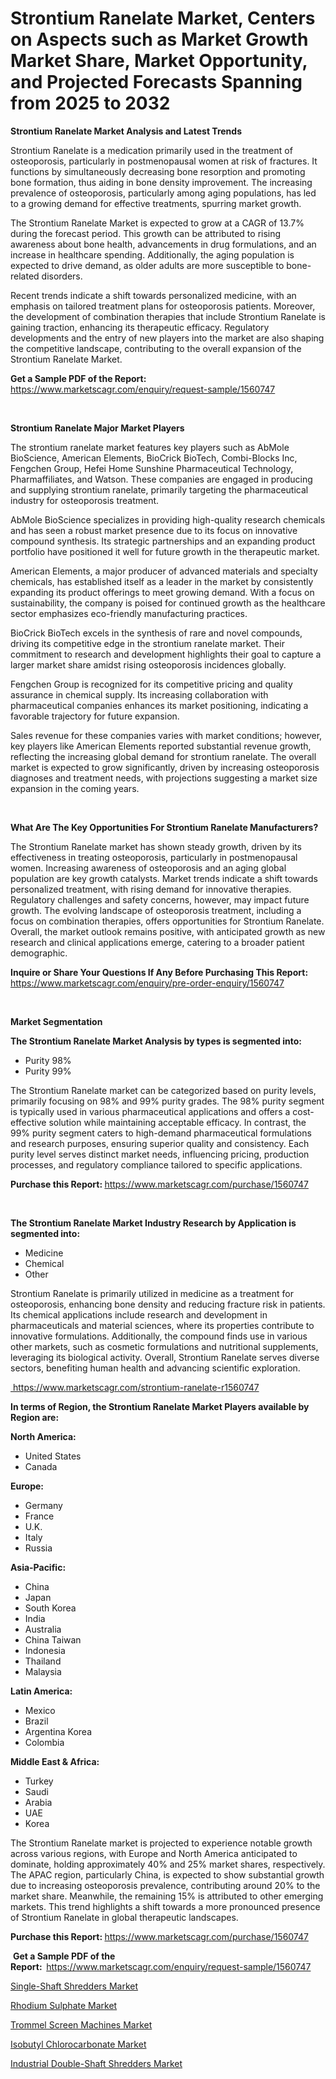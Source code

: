 <p><h1>Strontium Ranelate Market, Centers on Aspects such as Market Growth Market Share, Market Opportunity, and Projected Forecasts Spanning from 2025 to 2032</h1></p><p><strong>Strontium Ranelate Market Analysis and Latest Trends</strong></p>
<p><p>Strontium Ranelate is a medication primarily used in the treatment of osteoporosis, particularly in postmenopausal women at risk of fractures. It functions by simultaneously decreasing bone resorption and promoting bone formation, thus aiding in bone density improvement. The increasing prevalence of osteoporosis, particularly among aging populations, has led to a growing demand for effective treatments, spurring market growth.</p><p>The Strontium Ranelate Market is expected to grow at a CAGR of 13.7% during the forecast period. This growth can be attributed to rising awareness about bone health, advancements in drug formulations, and an increase in healthcare spending. Additionally, the aging population is expected to drive demand, as older adults are more susceptible to bone-related disorders. </p><p>Recent trends indicate a shift towards personalized medicine, with an emphasis on tailored treatment plans for osteoporosis patients. Moreover, the development of combination therapies that include Strontium Ranelate is gaining traction, enhancing its therapeutic efficacy. Regulatory developments and the entry of new players into the market are also shaping the competitive landscape, contributing to the overall expansion of the Strontium Ranelate Market.</p></p>
<p><strong>Get a Sample PDF of the Report:&nbsp;</strong> <a href="https://www.marketscagr.com/enquiry/request-sample/1560747?utm_campaign=2471&utm_medium=2&utm_source=Github&utm_content=ia&utm_term=31032025&utm_id=strontium-ranelate">https://www.marketscagr.com/enquiry/request-sample/1560747</a></p>
<p>&nbsp;</p>
<p><strong>Strontium Ranelate Major Market Players</strong></p>
<p><p>The strontium ranelate market features key players such as AbMole BioScience, American Elements, BioCrick BioTech, Combi-Blocks Inc, Fengchen Group, Hefei Home Sunshine Pharmaceutical Technology, Pharmaffiliates, and Watson. These companies are engaged in producing and supplying strontium ranelate, primarily targeting the pharmaceutical industry for osteoporosis treatment.</p><p>AbMole BioScience specializes in providing high-quality research chemicals and has seen a robust market presence due to its focus on innovative compound synthesis. Its strategic partnerships and an expanding product portfolio have positioned it well for future growth in the therapeutic market.</p><p>American Elements, a major producer of advanced materials and specialty chemicals, has established itself as a leader in the market by consistently expanding its product offerings to meet growing demand. With a focus on sustainability, the company is poised for continued growth as the healthcare sector emphasizes eco-friendly manufacturing practices.</p><p>BioCrick BioTech excels in the synthesis of rare and novel compounds, driving its competitive edge in the strontium ranelate market. Their commitment to research and development highlights their goal to capture a larger market share amidst rising osteoporosis incidences globally.</p><p>Fengchen Group is recognized for its competitive pricing and quality assurance in chemical supply. Its increasing collaboration with pharmaceutical companies enhances its market positioning, indicating a favorable trajectory for future expansion.</p><p>Sales revenue for these companies varies with market conditions; however, key players like American Elements reported substantial revenue growth, reflecting the increasing global demand for strontium ranelate. The overall market is expected to grow significantly, driven by increasing osteoporosis diagnoses and treatment needs, with projections suggesting a market size expansion in the coming years.</p></p>
<p>&nbsp;</p>
<p><strong>What Are The Key Opportunities For Strontium Ranelate Manufacturers?</strong></p>
<p><p>The Strontium Ranelate market has shown steady growth, driven by its effectiveness in treating osteoporosis, particularly in postmenopausal women. Increasing awareness of osteoporosis and an aging global population are key growth catalysts. Market trends indicate a shift towards personalized treatment, with rising demand for innovative therapies. Regulatory challenges and safety concerns, however, may impact future growth. The evolving landscape of osteoporosis treatment, including a focus on combination therapies, offers opportunities for Strontium Ranelate. Overall, the market outlook remains positive, with anticipated growth as new research and clinical applications emerge, catering to a broader patient demographic.</p></p>
<p><strong>Inquire or Share Your Questions If Any Before Purchasing This Report:</strong> <a href="https://www.marketscagr.com/enquiry/pre-order-enquiry/1560747?utm_campaign=2471&utm_medium=2&utm_source=Github&utm_content=ia&utm_term=31032025&utm_id=strontium-ranelate">https://www.marketscagr.com/enquiry/pre-order-enquiry/1560747</a></p>
<p>&nbsp;</p>
<p><strong>Market Segmentation</strong></p>
<p><strong>The Strontium Ranelate Market Analysis by types is segmented into:</strong></p>
<p><ul><li>Purity 98%</li><li>Purity 99%</li></ul></p>
<p><p>The Strontium Ranelate market can be categorized based on purity levels, primarily focusing on 98% and 99% purity grades. The 98% purity segment is typically used in various pharmaceutical applications and offers a cost-effective solution while maintaining acceptable efficacy. In contrast, the 99% purity segment caters to high-demand pharmaceutical formulations and research purposes, ensuring superior quality and consistency. Each purity level serves distinct market needs, influencing pricing, production processes, and regulatory compliance tailored to specific applications.</p></p>
<p><strong>Purchase this Report:&nbsp;</strong><a href="https://www.marketscagr.com/purchase/1560747?utm_campaign=2471&utm_medium=2&utm_source=Github&utm_content=ia&utm_term=31032025&utm_id=strontium-ranelate">https://www.marketscagr.com/purchase/1560747</a></p>
<p>&nbsp;</p>
<p><strong>The Strontium Ranelate Market Industry Research by Application is segmented into:</strong></p>
<p><ul><li>Medicine</li><li>Chemical</li><li>Other</li></ul></p>
<p><p>Strontium Ranelate is primarily utilized in medicine as a treatment for osteoporosis, enhancing bone density and reducing fracture risk in patients. Its chemical applications include research and development in pharmaceuticals and material sciences, where its properties contribute to innovative formulations. Additionally, the compound finds use in various other markets, such as cosmetic formulations and nutritional supplements, leveraging its biological activity. Overall, Strontium Ranelate serves diverse sectors, benefiting human health and advancing scientific exploration.</p></p>
<p><a href="https://www.marketscagr.com/strontium-ranelate-r1560747?utm_campaign=2471&utm_medium=2&utm_source=Github&utm_content=ia&utm_term=31032025&utm_id=strontium-ranelate">&nbsp;https://www.marketscagr.com/strontium-ranelate-r1560747</a></p>
<p><strong>In terms of Region, the Strontium Ranelate Market Players available by Region are:</strong></p>
<p>
    <p> <strong> North America: </strong>
        <ul>
            <li>United States</li>
            <li>Canada</li>
        </ul>
        </p> 
    <p> <strong> Europe: </strong>
        <ul>
            <li>Germany</li>
            <li>France</li>
            <li>U.K.</li>
            <li>Italy</li>
            <li>Russia</li>
        </ul>
        </p> 
    <p> <strong> Asia-Pacific: </strong>
        <ul>
            <li>China</li>
            <li>Japan</li>
            <li>South Korea</li>
            <li>India</li>
            <li>Australia</li>
            <li>China Taiwan</li>
            <li>Indonesia</li>
            <li>Thailand</li>
            <li>Malaysia</li>
        </ul>
        </p> 
    <p> <strong> Latin America: </strong>
        <ul>
            <li>Mexico</li>
            <li>Brazil</li>
            <li>Argentina Korea</li>
            <li>Colombia</li>
        </ul>
        </p> 
    <p> <strong> Middle East & Africa: </strong>
        <ul>
            <li>Turkey</li>
            <li>Saudi</li>
            <li>Arabia</li>
            <li>UAE</li>
            <li>Korea</li>
        </ul>
    </p>
    </p>
<p><p>The Strontium Ranelate market is projected to experience notable growth across various regions, with Europe and North America anticipated to dominate, holding approximately 40% and 25% market shares, respectively. The APAC region, particularly China, is expected to show substantial growth due to increasing osteoporosis prevalence, contributing around 20% to the market share. Meanwhile, the remaining 15% is attributed to other emerging markets. This trend highlights a shift towards a more pronounced presence of Strontium Ranelate in global therapeutic landscapes.</p></p>
<p><strong>Purchase this Report: </strong><a href="https://www.marketscagr.com/purchase/1560747?utm_campaign=2471&utm_medium=2&utm_source=Github&utm_content=ia&utm_term=31032025&utm_id=strontium-ranelate">https://www.marketscagr.com/purchase/1560747</a></p>
<p>&nbsp;<strong>Get a Sample PDF of the Report:&nbsp;&nbsp;</strong><a href="https://www.marketscagr.com/enquiry/request-sample/1560747?utm_campaign=2471&utm_medium=2&utm_source=Github&utm_content=ia&utm_term=31032025&utm_id=strontium-ranelate">https://www.marketscagr.com/enquiry/request-sample/1560747</a></p>
<p><strong></strong></p>
<p><p><a href="https://www.linkedin.com/pulse/unpacking-single-shaft-shredders-market-growth-whats-behind-72-j3kfe?utm_campaign=2471&utm_medium=2&utm_source=Github&utm_content=ia&utm_term=31032025&utm_id=strontium-ranelate">Single-Shaft Shredders Market</a></p><p><a href="https://github.com/Chiragrp22/Market-Research-Report-List-7/blob/main/rhodium-sulphate-market.md?utm_campaign=2471&utm_medium=2&utm_source=Github&utm_content=ia&utm_term=31032025&utm_id=strontium-ranelate">Rhodium Sulphate Market</a></p><p><a href="https://www.linkedin.com/pulse/trommel-screen-machines-market-growth-outlook-2025-2032-in-depth-bhhge?utm_campaign=2471&utm_medium=2&utm_source=Github&utm_content=ia&utm_term=31032025&utm_id=strontium-ranelate">Trommel Screen Machines Market</a></p><p><a href="https://github.com/zahrigayda1h/Market-Research-Report-List-1/blob/main/isobutyl-chlorocarbonate-market.md?utm_campaign=2471&utm_medium=2&utm_source=Github&utm_content=ia&utm_term=31032025&utm_id=strontium-ranelate">Isobutyl Chlorocarbonate Market</a></p><p><a href="https://www.linkedin.com/pulse/industrial-double-shaft-shredders-market-study-forecasted-cagr-zn06e?utm_campaign=2471&utm_medium=2&utm_source=Github&utm_content=ia&utm_term=31032025&utm_id=strontium-ranelate">Industrial Double-Shaft Shredders Market</a></p></p>